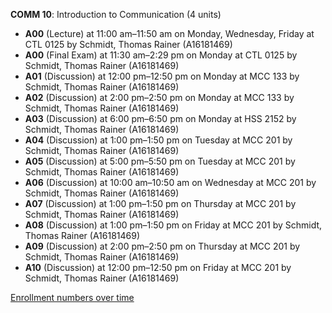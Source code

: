 **COMM 10**: Introduction to Communication (4 units)

- **A00** (Lecture) at 11:00 am–11:50 am on Monday, Wednesday, Friday at CTL 0125 by Schmidt, Thomas Rainer (A16181469)
- **A00** (Final Exam) at 11:30 am–2:29 pm on Monday at CTL 0125 by Schmidt, Thomas Rainer (A16181469)
- **A01** (Discussion) at 12:00 pm–12:50 pm on Monday at MCC 133 by Schmidt, Thomas Rainer (A16181469)
- **A02** (Discussion) at 2:00 pm–2:50 pm on Monday at MCC 133 by Schmidt, Thomas Rainer (A16181469)
- **A03** (Discussion) at 6:00 pm–6:50 pm on Monday at HSS 2152 by Schmidt, Thomas Rainer (A16181469)
- **A04** (Discussion) at 1:00 pm–1:50 pm on Tuesday at MCC 201 by Schmidt, Thomas Rainer (A16181469)
- **A05** (Discussion) at 5:00 pm–5:50 pm on Tuesday at MCC 201 by Schmidt, Thomas Rainer (A16181469)
- **A06** (Discussion) at 10:00 am–10:50 am on Wednesday at MCC 201 by Schmidt, Thomas Rainer (A16181469)
- **A07** (Discussion) at 1:00 pm–1:50 pm on Thursday at MCC 201 by Schmidt, Thomas Rainer (A16181469)
- **A08** (Discussion) at 1:00 pm–1:50 pm on Friday at MCC 201 by Schmidt, Thomas Rainer (A16181469)
- **A09** (Discussion) at 2:00 pm–2:50 pm on Thursday at MCC 201 by Schmidt, Thomas Rainer (A16181469)
- **A10** (Discussion) at 12:00 pm–12:50 pm on Friday at MCC 201 by Schmidt, Thomas Rainer (A16181469)

[Enrollment numbers over time](./COMM10.tsv)
